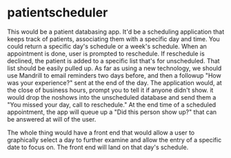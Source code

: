 # patientscheduler

This would be a patient databasing app. It'd be a scheduling application that keeps track of patients, associating them with a specific day and time. You could return a specific day's schedule or a week's schedule. When an appointment is done, user is prompted to reschedule. If reschedule is declined, the patient is added to a specific list that's for unscheduled. That list should be easily pulled up. As far as using a new technology, we should use Mandrill to email reminders two days before, and then a followup "How was your experience?" sent at the end of the day. The application would, at the close of business hours, prompt you to tell it if anyone didn't show. it would drop the noshows into the unscheduled database and send them a "You missed your day, call to reschedule." At the end time of a scheduled appointment, the app will queue up a "Did this person show up?" that can be answered at will of the user.

The whole thing would have a front end that would allow a user to graphically select a day to further examine and allow the entry of a specific date to focus on. The front end will land on that day's schedule. 
